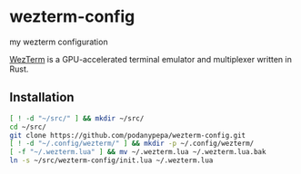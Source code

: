 # wezterm-config

my wezterm configuration

[WezTerm](https://wezfurlong.org/wezterm/) is a GPU-accelerated terminal emulator and multiplexer written in Rust.

## Installation

```sh
[ ! -d "~/src/" ] && mkdir ~/src/
cd ~/src/
git clone https://github.com/podanypepa/wezterm-config.git
[ ! -d "~/.config/wezterm/" ] && mkdir -p ~/.config/wezterm/
[ -f "~/.wezterm.lua" ] && mv ~/.wezterm.lua ~/.wezterm.lua.bak
ln -s ~/src/wezterm-config/init.lua ~/.wezterm.lua
```
